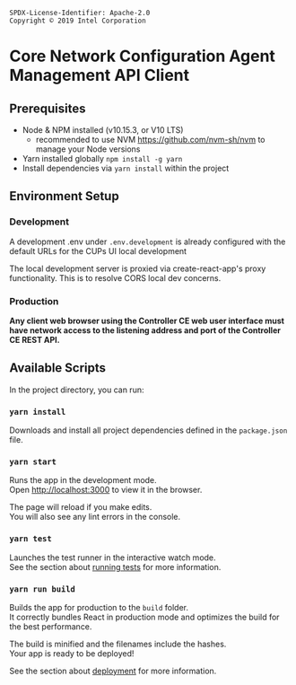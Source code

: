 ```text
SPDX-License-Identifier: Apache-2.0
Copyright © 2019 Intel Corporation
```

# Core Network Configuration Agent Management API Client

## Prerequisites
- Node & NPM installed (v10.15.3, or V10 LTS)
  - recommended to use NVM https://github.com/nvm-sh/nvm to manage your Node versions
- Yarn installed globally `npm install -g yarn`
- Install dependencies via `yarn install` within the project

## Environment Setup

### Development
A development .env under `.env.development` is already configured with the default URLs
for the CUPs UI local development

The local development server is proxied via create-react-app's proxy functionality.
This is to resolve CORS local dev concerns.

### Production

**Any client web browser using the Controller CE web user interface must have network access 
to the listening address and port of the Controller CE REST API.**

## Available Scripts

In the project directory, you can run:

### `yarn install`

Downloads and install all project dependencies defined in the `package.json`
file.

### `yarn start`

Runs the app in the development mode.<br> Open
[http://localhost:3000](http://localhost:3000) to view it in the browser.

The page will reload if you make edits.<br> You will also see any lint errors in
the console.

### `yarn test`

Launches the test runner in the interactive watch mode.<br> See the section
about [running
tests](https://facebook.github.io/create-react-app/docs/running-tests) for more
information.

### `yarn run build`

Builds the app for production to the `build` folder.<br> It correctly bundles
React in production mode and optimizes the build for the best performance.

The build is minified and the filenames include the hashes.<br> Your app is
ready to be deployed!

See the section about
[deployment](https://facebook.github.io/create-react-app/docs/deployment) for
more information.

